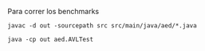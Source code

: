 Para correr los benchmarks

```javac -d out -sourcepath src src/main/java/aed/*.java```

```java -cp out aed.AVLTest```